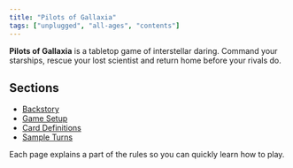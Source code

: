 ```yaml
---
title: "Pilots of Gallaxia"
tags: ["unplugged", "all-ages", "contents"]
---
```


**Pilots of Gallaxia** is a tabletop game of interstellar daring. Command your starships, rescue your lost scientist and return home before your rivals do.

## Sections

- [Backstory](./backstory)
- [Game Setup](./game_setup)
- [Card Definitions](./card_definitions)
- [Sample Turns](./sample_turns)

Each page explains a part of the rules so you can quickly learn how to play.

